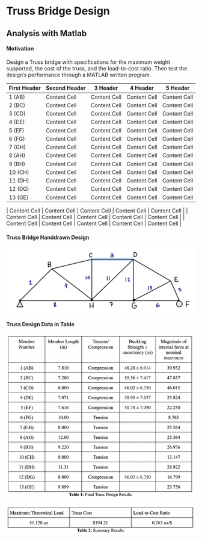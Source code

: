 # Truss Bridge Design 
## Analysis with Matlab

#### Motivation
Design a Truss bridge with specifications for the maximum weight supported, the cost of the truss, and the load-to-cost ratio. Then test the design’s performance through a MATLAB written program. 

| First Header  | Second Header | 3 Header | 4 Header | 5 Header |
| ------------- | ------------- | ------------- | ------------- | ------------- |
| 1 (AB)  | Content Cell  | Content Cell  | Content Cell  | Content Cell  |
| 2 (BC) | Content Cell  | Content Cell  | Content Cell  | Content Cell  |
| 3 (CD)  | Content Cell  | Content Cell  | Content Cell  | Content Cell  |
| 4 (DE)  | Content Cell  | Content Cell  | Content Cell  | Content Cell  |
| 5 (EF)  | Content Cell  | Content Cell  | Content Cell  | Content Cell  |
| 6 (FG)  | Content Cell  | Content Cell  | Content Cell  | Content Cell  |
| 7 (GH)  | Content Cell  | Content Cell  | Content Cell  | Content Cell  |
| 8 (AH)  | Content Cell  | Content Cell  | Content Cell  | Content Cell  |
| 9 (BH)  | Content Cell  | Content Cell  | Content Cell  | Content Cell  |
| 10 (CH)  | Content Cell  | Content Cell  | Content Cell  | Content Cell  |
| 11 (DH)  | Content Cell  | Content Cell  | Content Cell  | Content Cell  |
| 12 (DG)  | Content Cell  | Content Cell  | Content Cell  | Content Cell  |
| 13 (GE)  | Content Cell  | Content Cell  | Content Cell  | Content Cell  |


| Content Cell  | Content Cell  | Content Cell  | Content Cell  | Content Cell  |
| Content Cell  | Content Cell  | Content Cell  | Content Cell  | Content Cell  |
| Content Cell  | Content Cell  | Content Cell  | Content Cell  | Content Cell  |

#### Truss Bridge Handdrawn Design
![App Screenshot](https://github.com/noam003/Truss-Bridge-Analysis/blob/main/truss.png)

#### Truss Design Data in Table

![App Screenshot](https://github.com/noam003/Truss-Bridge-Analysis/blob/main/truss_design.png)
